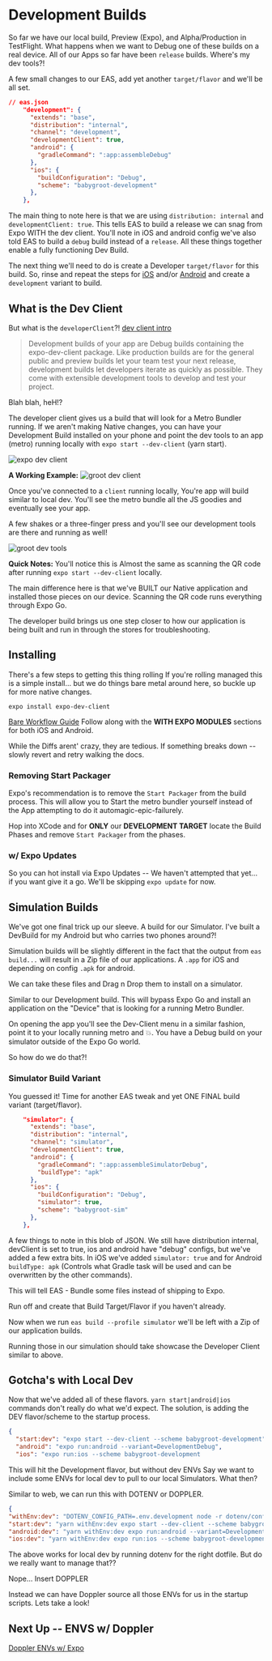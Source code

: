 # Development Builds

So far we have our local build, Preview (Expo), and Alpha/Production in TestFlight. What happens when we want to Debug one of these builds on a real device. All of our Apps so far have been `release` builds. Where's my dev tools?!

A few small changes to our EAS, add yet another `target/flavor` and we'll be all set.

```json
// eas.json
    "development": {
      "extends": "base",
      "distribution": "internal",
      "channel": "development",
      "developmentClient": true,
      "android": {
        "gradleCommand": ":app:assembleDebug"
      },
      "ios": {
        "buildConfiguration": "Debug",
        "scheme": "babygroot-development"
      },
    },
```

The main thing to note here is that we are using `distribution: internal` and `developmentClient: true`. This tells EAS to build a release we can snag from Expo WITH the dev client. You'll note in iOS and android config we've also told EAS to build a `debug` build instead of a `release`. All these things together enable a fully functioning Dev Build.

The next thing we'll need to do is create a Developer `target/flavor` for this build. So, rinse and repeat the steps for [iOS](05-ios-adding-build-targets.md) and/or [Android](05-android-adding-flavors.md) and create a `development` variant to build.

## What is the Dev Client

But what is the `developerClient`?!
[dev client intro](https://docs.expo.dev/development/introduction/)

> Development builds of your app are Debug builds containing the expo-dev-client package. Like production builds are for the general public and preview builds let your team test your next release, development builds let developers iterate as quickly as possible. They come with extensible development tools to develop and test your project.

Blah blah, heH!?

The developer client gives us a build that will look for a Metro Bundler running.
If we aren't making Native changes, you can have your Development Build installed on your phone and point the dev tools to an app (metro) running locally with `expo start --dev-client` (yarn start).

![expo dev client](images/development-build/expo-dev-client.png)

**A Working Example:**
![groot dev client](images/development-build/dev-client.png)

Once you've connected to a `client` running locally, You're app will build similar to local dev. You'll see the metro bundle all the JS goodies and eventually see your app.

A few shakes or a three-finger press and you'll see our development tools are there and running as well!

![groot dev tools](images/development-build/DevClientMain.png)

**Quick Notes:**
You'll notice this is Almost the same as scanning the QR code after running `expo start --dev-client` locally.

The main difference here is that we've BUILT our Native application and installed those pieces on our device. Scanning the QR code runs everything through Expo Go.

The developer build brings us one step closer to how our application is being built and run in through the stores for troubleshooting.

## Installing

There's a few steps to getting this thing rolling
If you're rolling managed this is a simple install... but we do things bare metal around here, so buckle up for more native changes.

`expo install expo-dev-client`

[Bare Workflow Guide](https://docs.expo.dev/development/installation/)
Follow along with the **WITH EXPO MODULES** sections for both iOS and Android.

While the Diffs arent' crazy, they are tedious. If something breaks down -- slowly revert and retry walking the docs.

### Removing Start Packager

Expo's recommendation is to remove the `Start Packager` from the build process. This will allow you to Start the metro bundler yourself instead of the App attempting to do it automagic-epic-failurely.

Hop into XCode and for **ONLY** our **DEVELOPMENT TARGET** locate the Build Phases and remove `Start Packager` from the phases.

### w/ Expo Updates

So you can hot install via Expo Updates -- We haven't attempted that yet... if you want give it a go. We'll be skipping `expo update` for now.

## Simulation Builds

We've got one final trick up our sleeve. A build for our Simulator.
I've built a DevBuild for my Android but who carries two phones around?!

Simulation builds will be slightly different in the fact that the output from `eas build...` will result in a Zip file of our applications.
A `.app` for iOS and depending on config `.apk` for android.

We can take these files and Drag n Drop them to install on a simulator.

Similar to our Development build. This will bypass Expo Go and install an application on the "Device" that is looking for a running Metro Bundler.

On opening the app you'll see the Dev-Client menu in a similar fashion, point it to your locally running metro and :boom:. You have a Debug build on your simulator outside of the Expo Go world.

So how do we do that?!

### Simulator Build Variant

You guessed it! Time for another EAS tweak and yet ONE FINAL build variant (target/flavor).

```json
    "simulator": {
      "extends": "base",
      "distribution": "internal",
      "channel": "simulator",
      "developmentClient": true,
      "android": {
        "gradleCommand": ":app:assembleSimulatorDebug",
        "buildType": "apk"
      },
      "ios": {
        "buildConfiguration": "Debug",
        "simulator": true,
        "scheme": "babygroot-sim"
      },
    },
```

A few things to note in this blob of JSON. We still have distribution internal, devClient is set to true, ios and android have "debug" configs, but we've added a few extra bits.
In iOS we've added `simulator: true` and for Android `buildType: apk` (Controls what Gradle task will be used and can be overwritten by the other commands).

This will tell EAS - Bundle some files instead of shipping to Expo.

Run off and create that Build Target/Flavor if you haven't already.

Now when we run `eas build --profile simulator` we'll be left with a Zip of our application builds.

Running those in our simulation should take showcase the Developer Client similar to above.

## Gotcha's with Local Dev

Now that we've added all of these flavors. `yarn start|android|ios` commands don't really do what we'd expect. The solution, is adding the DEV flavor/scheme to the startup process.

```json
{
  "start:dev": "expo start --dev-client --scheme babygroot-development",
  "android": "expo run:android --variant=DevelopmentDebug",
  "ios": "expo run:ios --scheme babygroot-development
```

This will hit the Development flavor, but without dev ENVs
Say we want to include some ENVs for local dev to pull to our local Simulators. What then?

Similar to web, we can run this with DOTENV or DOPPLER.

```json
{
"withEnv:dev": "DOTENV_CONFIG_PATH=.env.development node -r dotenv/config ./scripts/yarnWithEnv",
"start:dev": "yarn withEnv:dev expo start --dev-client --scheme babygroot-development",
"android:dev": "yarn withEnv:dev expo run:android --variant=DevelopmentDebug",
"ios:dev": "yarn withEnv:dev expo run:ios --scheme babygroot-development
```

The above works for local dev by running dotenv for the right dotfile.
But do we really want to manage that??

Nope... Insert DOPPLER

Instead we can have Doppler source all those ENVs for us in the startup scripts.
Lets take a look!

## Next Up -- ENVS w/ Doppler

[Doppler ENVs w/ Expo](./doppler-envs-w-expo.md)
